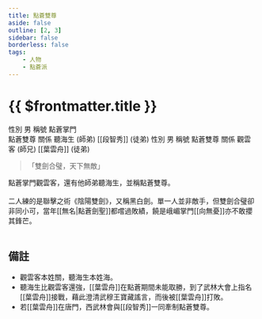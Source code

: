 ```yaml
---
title: 點蒼雙尊
aside: false
outline: [2, 3]
sidebar: false
borderless: false
tags:
    - 人物
    - 點蒼派
---
```


# {{ $frontmatter.title }}

<ChTabs position="bottom">
	<ChTab title="觀雲客">
		<Ch src='/images/characters/special202/normal.webp' position='right'/>
		<ChName nameZh='觀雲客' nameEn='Guan Yun Ke' position='right' />
		<ChTable>
			<ChTr>
				<ChTd isTitle=true>
					性別
				</ChTd>
				<ChTd>
					男
				</ChTd>
			</ChTr>
			<ChTr>
				<ChTd isTitle=true>
					稱號
				</ChTd>
				<ChTd>
					點蒼掌門<br>點蒼雙尊
				</ChTd>
			</ChTr>
			<ChTr>
				<ChTd isTitle=true position='center'>
					關係
				</ChTd>
			</ChTr>
			<ChTr>
				<ChTd position='center'>
					聽海生 (師弟)
                </ChTd>
			</ChTr>
			<ChTr>
				<ChTd position='center'>
					[[段智秀]] (徒弟)
				</ChTd>
			</ChTr>
		</ChTable>
	</ChTab>
	<ChTab title="聽海生">
		<Ch src='/images/characters/special203/normal.webp' position='right'/>
		<ChName nameZh='聽海生' nameEn='Ting Hai Sheng' position='right' />
		<ChTable>
			<ChTr>
				<ChTd isTitle=true>
					性別
				</ChTd>
				<ChTd>
					男
				</ChTd>
			</ChTr>
			<ChTr>
				<ChTd isTitle=true>
					稱號
				</ChTd>
				<ChTd>
					點蒼雙尊
				</ChTd>
			</ChTr>
			<ChTr>
				<ChTd isTitle=true position='center'>
					關係
				</ChTd>
			</ChTr>
			<ChTr>
				<ChTd position='center'>
					觀雲客 (師兄)
                </ChTd>
			</ChTr>
			<ChTr>
				<ChTd position='center'>
					[[葉雲舟]] (徒弟)
				</ChTd>
			</ChTr>
		</ChTable>
	</ChTab>
</ChTabs>

> 「雙劍合璧，天下無敵」

點蒼掌門觀雲客，還有他師弟聽海生，並稱點蒼雙尊。
<br><br>
二人練的是聯擊之術《陰陽雙劍》，又稱黑白劍。單一人並非敵手，但雙劍合璧卻非同小可，當年[[無名|點蒼劍聖]]都嚐過敗績，饒是峨嵋掌門[[向無憂]]亦不敢攖其鋒芒。
<br><br>

## 備註

-   觀雲客本姓關，聽海生本姓海。
-   聽海生比觀雲客還強，[[葉雲舟]]在點蒼期間未能取勝，到了武林大會上指名[[葉雲舟]]接戰，藉此澄清武穆王寶藏謠言，而後被[[葉雲舟]]打敗。
-   若[[葉雲舟]]在唐門，西武林會與[[段智秀]]一同牽制點蒼雙尊。
